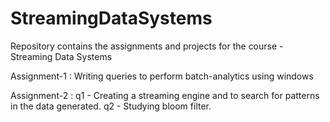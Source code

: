 # StreamingDataSystems
Repository contains the assignments and projects for the course - Streaming Data Systems

Assignment-1 : Writing queries to perform batch-analytics using windows

Assignment-2 : q1 - Creating a streaming engine and to search for patterns in the data generated. q2 - Studying bloom filter.
